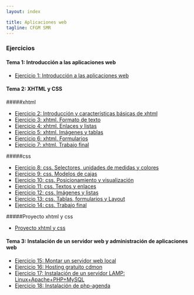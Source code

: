 ```yaml
---
layout: index

title: Aplicaciones web
tagline: CFGM SMR
---
```


### Ejercicios

#### Tema 1: Introducción a las aplicaciones web

* [Ejercicio 1: Introducción a las aplicaciones web](ej1)

#### Tema 2: XHTML y CSS

#####xhtml

* [Ejercicio 2: Introducción y características básicas de xhtml](ej2)
* [Ejercicio 3: xhtml. Formato de texto](ej3)
* [Ejercicio 4: xhtml. Enlaces y listas](ej4)
* [Ejercicio 5: xhtml. Imágenes y tablas](ej5)
* [Ejercicio 6: xhtml. Formularios](ej6)
* [Ejercicio 7: xhtml. Trabajo final](ej7)

#####css

* [Ejercicio 8: css. Selectores, unidades de medidas y colores](ej8)
* [Ejercicio 9: css. Modelos de cajas](ej9)
* [Ejercicio 10: css. Posicionamiento y visualización ](ej10)
* [Ejercicio 11: css. Textos y enlaces](ej11)
* [Ejercicio 12: css. Imágenes y listas](ej12)
* [Ejercicio 13: css. Tablas, formularios y Layout](ej13)
* [Ejercicio 14: css. Trabajo final](ej14)

#####Proyecto xhtml y css

* [Proyecto xhtml y css](proyecto1)

#### Tema 3: Instalación de un servidor web y administración de aplicaciones web

* [Ejercicio 15: Montar un servidor web local](ej15)
* [Ejercicio 16: Hosting gratuito cdmon](ej16)
* [Ejercicio 17: Instalación de un servidor LAMP: Linux+Apache+PHP+MySQL](ej17)
* [Ejercicio 18: Instalación de php-agenda](ej18)
